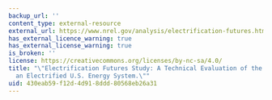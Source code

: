 ```yaml
---
backup_url: ''
content_type: external-resource
external_url: https://www.nrel.gov/analysis/electrification-futures.html
has_external_licence_warning: true
has_external_license_warning: true
is_broken: ''
license: https://creativecommons.org/licenses/by-nc-sa/4.0/
title: "\"Electrification Futures Study: A Technical Evaluation of the Impacts of\_\
  an Electrified U.S. Energy System.\""
uid: 430eab59-f12d-4d91-8ddd-80568eb26a31
---
```

